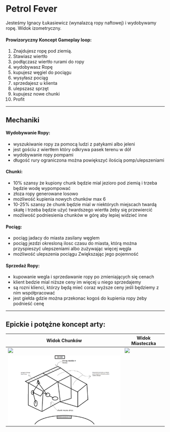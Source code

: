 # Petrol Fever
Jesteśmy Ignacy Łukasiewicz (wynalazcą ropy naftowej) i wydobywamy ropę.
Widok izometryczny.
#### Prowizoryczny Koncept Gameplay loop:
  1. Znajdujesz ropę pod ziemią.
  2. Stawiasz wiertło
  3. podłączasz wiertło rurami do ropy
  4. wydobywasz Ropę
  5. kupujesz węgiel do pociągu 
  6. wysyłasz pociąg
  7. sprzedajesz u klienta
  8. ulepszasz sprzęt
  9. kupujesz nowe chunki
  10. Profit
---

## Mechaniki
#### Wydobywanie Ropy:
- wyszukiwanie ropy za pomocą ludzi z patykami albo jeleni
- jest gościu z wiertłem który odkrywa pasek terenu w dół 
- wydobywanie ropy pompami
- długość rury ograniczona można powiększyć ilością pomp/ulepszeniami
#### Chunki:
- 10% szansy że kupiony chunk będzie mial jezioro pod ziemią i trzeba będzie wodę wypompować
- złoza ropy generowane losowo
- możliwość kupienia nowych chunków max 6
- 10-25% szansy że chunk będzie mial w niektórych miejscach twardą skałę i trzeba będzie użyć twardszego wiertła żeby się przewiercić 
- możliwość podniesienia chunków w górę aby lepiej widzieć inne
#### Pociąg:
- pociąg jadacy do miasta zasilany węglem
- pociąg jezdzi okresloną ilosc czasu do miasta, którą można przyspieszyć ulepszeniami albo zużywając więcej węgla 
- możliwość ulepszenia pociągu Zwiększając jego pojemność
#### Sprzedaż Ropy:
- kupowanie wegla i sprzedawanie ropy po zmieniających się cenach
- klient bedzie mial niższe ceny im więcej u niego sprzedajemy
- są rozni klienci, którzy będą mieć coraz wyższe ceny jeśli będziemy z nim współpracować
- jest giełda gdzie można przekonac kogoś do kupienia ropy żeby podnieść cenę 

---
## Epickie i potężne koncept arty:
| Widok Chunków | Widok Miasteczka |
| --- | ---|
| <img src="https://github.com/KARMELbtw/petrolFever/assets/56600554/49af1abf-66d2-474a-ab66-2f62617d6e12" width=400px></img> | <img src="https://github.com/KARMELbtw/petrolFever/assets/56600554/303bd533-a444-46b7-b717-fc68a623b2e2" width=400px></img>
| <img src="concepts/klockivol.2upgradedsupereditionremastered.png" width=400px></img>

